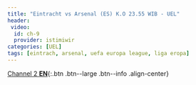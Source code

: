 ```yaml
---
title: "Eintracht vs Arsenal (ES) K.O 23.55 WIB - UEL"
header:
 video:
  id: ch-9
  provider: istimiwir
categories: [UEL]
tags: [eintrach, arsenal, uefa europa league, liga eropa]
---
```


[Channel 2 **EN**](/eintracht-vs-arsenal-en/){:.btn .btn--large .btn--info .align-center}
